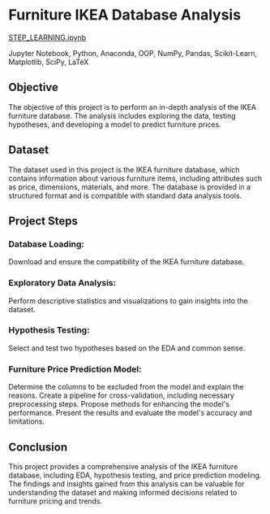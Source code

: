 # Furniture IKEA Database Analysis 
[STEP_LEARNING.ipynb](STEP_LEARNING.ipynb)

Jupyter Notebook, Python, Anaconda,  OOP, NumPy, Pandas, Scikit-Learn, Matplotlib, SciPy, LaTeX

## Objective
The objective of this project is to perform an in-depth analysis of the IKEA furniture database. The analysis includes exploring the data, testing hypotheses, and developing a model to predict furniture prices.

## Dataset
The dataset used in this project is the IKEA furniture database, which contains information about various furniture items, including attributes such as price, dimensions, materials, and more. The database is provided in a structured format and is compatible with standard data analysis tools.

## Project Steps
### Database Loading: 
Download and ensure the compatibility of the IKEA furniture database.
### Exploratory Data Analysis:
Perform descriptive statistics and visualizations to gain insights into the dataset.
### Hypothesis Testing: 
Select and test two hypotheses based on the EDA and common sense.
### Furniture Price Prediction Model:
Determine the columns to be excluded from the model and explain the reasons.
Create a pipeline for cross-validation, including necessary preprocessing steps.
Propose methods for enhancing the model's performance.
Present the results and evaluate the model's accuracy and limitations.

## Conclusion

This project provides a comprehensive analysis of the IKEA furniture database, including EDA, hypothesis testing, and price prediction modeling. The findings and insights gained from this analysis can be valuable for understanding the dataset and making informed decisions related to furniture pricing and trends.
